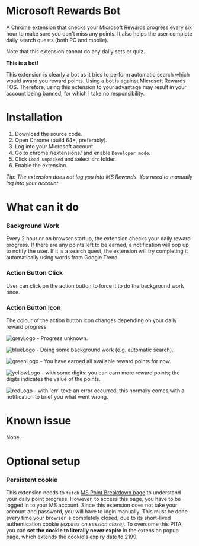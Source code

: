 # Microsoft Rewards Bot

A Chrome extension that checks your Microsoft Rewards progress every six hour to make sure you don't miss any points. It also helps the user complete daily search quests (both PC and mobile).

Note that this extension cannot do any daily sets or quiz.

**This is a bot!**

This extension is clearly a bot as it tries to perform automatic search which would award you reward points. Using a bot is against Microsoft Rewards TOS. Therefore, using this extension to your advantage may result in your account being banned, for which I take no responsibility. 

# Installation

1. Download the source code.
2. Open Chrome (build 64+, preferably).
3. Log into your Microsoft account.
4. Go to chrome://extensions/ and enable `Developer mode`.
5. Click `Load unpacked` and select `src` folder.
6. Enable the extension.

*Tip: The extension does not log you into MS Rewards. You need to manually log into your account.*

# What can it do

### Background Work

Every 2 hour or on browser startup, the extension checks your daily reward progress. If there are any points left to be earned, a notification will pop up to notify the user. If it is a search quest, the extension will try completing it automatically using words from Google Trend.

### Action Button Click

User can click on the action button to force it to do the background work once.

### Action Button Icon

The colour of the action button icon changes depending on your daily reward progress:

![greyLogo](https://github.com/tmxkn1/Microsoft-Reward-Chrome-Ext/blob/master/src/img/grey@1x.png?raw=true) - Progress unknown.

![blueLogo](https://github.com/tmxkn1/Microsoft-Reward-Chrome-Ext/blob/master/src/img/busy@1x.png?raw=true) - Doing some background work (e.g. automatic search).

![greenLogo](https://github.com/tmxkn1/Microsoft-Reward-Chrome-Ext/blob/master/src/img/done@1x.png?raw=true) - You have earned all available reward points for now.

![yellowLogo](https://github.com/tmxkn1/Microsoft-Reward-Chrome-Ext/blob/master/src/img/warn@1x.png?raw=true) - with some digits: you can earn more reward points; the digits indicates the value of the points.

![redLogo](https://github.com/tmxkn1/Microsoft-Reward-Chrome-Ext/blob/master/src/img/err@1x.png?raw=true) - with 'err' text: an error occurred; this normally comes with a notification to brief you what went wrong.

# Known issue

None.

# Optional setup

### Persistent cookie

This extension needs to `fetch` [MS Point Breakdown page](https://account.microsoft.com/rewards/pointsbreakdown) to understand your daily point progress. However, to access this page, you have to be logged in to your MS account. Since this extension does not take your account and password, you will have to login manually. This must be done every time your browser is completely closed, due to its short-lived authentication cookie *(expires on session close)*. To overcome this PITA, you can **set the cookie to literally never expire** in the extension popup page, which extends the cookie's expiry date to 2199. 